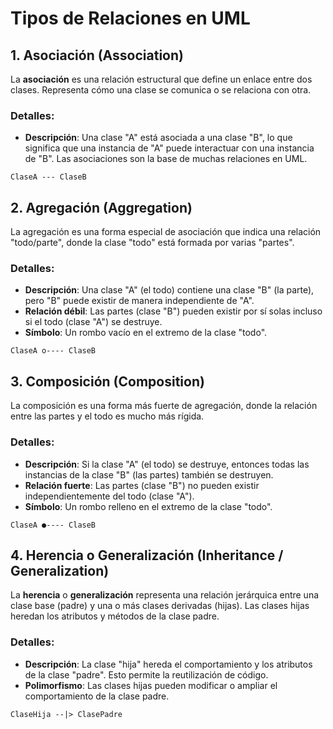 # Tipos de Relaciones en UML

## 1. Asociación (Association)

La **asociación** es una relación estructural que define un enlace entre dos clases. Representa cómo una clase se comunica o se relaciona con otra.

### Detalles:

- **Descripción**: Una clase "A" está asociada a una clase "B", lo que significa que una instancia de "A" puede interactuar con una instancia de "B". Las asociaciones son la base de muchas relaciones en UML.

```uml
ClaseA --- ClaseB
```

## 2. Agregación (Aggregation)

La agregación es una forma especial de asociación que indica una relación "todo/parte", donde la clase "todo" está formada por varias "partes".

### Detalles:

- **Descripción**: Una clase "A" (el todo) contiene una clase "B" (la parte), pero "B" puede existir de manera independiente de "A".
- **Relación débil**: Las partes (clase "B") pueden existir por sí solas incluso si el todo (clase "A") se destruye.
- **Símbolo**: Un rombo vacío en el extremo de la clase "todo".

```uml
ClaseA o---- ClaseB
```

## 3. Composición (Composition)

La composición es una forma más fuerte de agregación, donde la relación entre las partes y el todo es mucho más rígida.

### Detalles:

- **Descripción**: Si la clase "A" (el todo) se destruye, entonces todas las instancias de la clase "B" (las partes) también se destruyen.
- **Relación fuerte**: Las partes (clase "B") no pueden existir independientemente del todo (clase "A").
- **Símbolo**: Un rombo relleno en el extremo de la clase "todo".

```uml
ClaseA ●---- ClaseB
```

## 4. Herencia o Generalización (Inheritance / Generalization)

La **herencia** o **generalización** representa una relación jerárquica entre una clase base (padre) y una o más clases derivadas (hijas). Las clases hijas heredan los atributos y métodos de la clase padre.

### Detalles:

- **Descripción**: La clase "hija" hereda el comportamiento y los atributos de la clase "padre". Esto permite la reutilización de código.
- **Polimorfismo**: Las clases hijas pueden modificar o ampliar el comportamiento de la clase padre.

```uml
ClaseHija --|> ClasePadre
```

